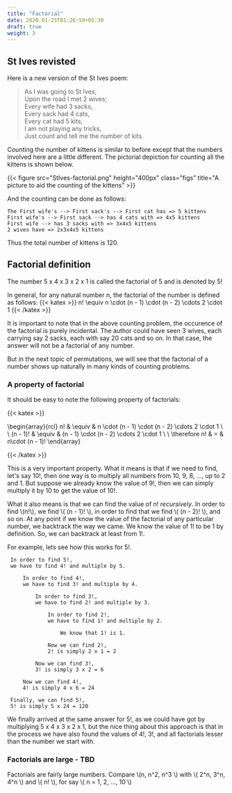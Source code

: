 ```yaml
---
title: "Factorial"
date: 2020-01-25T01:26:59+05:30
draft: true
weight: 3
---
```


## St Ives revisted

Here is a new version of the St Ives poem:

> As I was going to St Ives,   
> Upon the road I met 2 wives;   
> Every wife had 3 sacks,   
> Every sack had 4 cats,   
> Every cat had 5 kits,    
> I am not playing any tricks,    
> Just count and tell me the number of kits.  

Counting the number of kittens is similar to before except that the numbers involved here are a little different. The pictorial depiction for counting all the kittens is shown below.

{{< figure src="StIves-factorial.png" height="400px" class="figs" title="A picture to aid the counting of the kittens" >}}

And the counting can be done as follows:

    The First wife's --> First sack's --> First cat has => 5 kittens
    First wife's --> First sack --> has 4 cats with => 4x5 kittens
    First wife --> has 3 sacks with => 3x4x5 kittens
    2 wives have => 2x3x4x5 kittens

Thus the total number of kittens is 120.

## Factorial definition

The number 5 x 4 x 3 x 2 x 1 is called the factorial of 5 and is denoted by 5!

In general, for any natural number n, the factorial of the number is defined as follows:
{{< katex >}}
n! \equiv n \cdot (n - 1) \cdot (n - 2) \cdots 2 \cdot 1
{{< /katex >}}

It is important to note that in the above counting problem, the occurence of the factorial is purely incidental. The author could have seen 3 wives, each carrying say 2 sacks, each with say 20 cats and so on. In that case, the answer will not be a factorial of any number.

But in the next topic of permutations, we will see that the factorial of a number shows up naturally in many kinds of counting problems.

### A property of factorial

It should be easy to note the following property of factorials:

{{< katex >}}

\begin{array}{rcl}
n! & \equiv & n \cdot (n - 1) \cdot (n - 2) \cdots 2 \cdot 1 \\ \\
(n - 1)! & \equiv & (n - 1) \cdot (n - 2) \cdots 2 \cdot 1 \\ \\
\therefore n! & = & n\cdot (n - 1)!
\end{array}

{{< /katex >}}

This is a very important property. What it means is that if we need to find, let's say 10!, then one way is to multiply all numbers from 10, 9, 8, ..., up to 2 and 1. But suppose we already know the value of 9!, then we can simply multiply it by 10 to get the value of 10!.

What it also means is that we can find the value of n! *recursively*. In order to find \\(n!\\), we find \\( (n - 1)! \\), in order to find that we find \\( (n - 2)! \\), and so on. At any point if we know the value of the factorial of any particular number, we backtrack the way we came. We know the value of 1! to be 1 by definition. So, we can backtrack at least from 1!.

For example, lets see how this works for 5!.

     In order to find 5!,  
     we have to find 4! and multiple by 5.  
    
         In order to find 4!,  
         we have to find 3! and multiple by 4.
        
             In order to find 3!,  
             we have to find 2! and multiple by 3.
            
                 In order to find 2!,  
                 we have to find 1! and multiple by 2.
                
                     We know that 1! is 1.
                
                 Now we can find 2!,  
                 2! is simply 2 x 1 = 2
            
             Now we can find 3!,  
             3! is simply 3 x 2 = 6
        
         Now we can find 4!,  
         4! is simply 4 x 6 = 24
    
     Finally, we can find 5!,  
     5! is simply 5 x 24 = 120

We finally arrived at the same answer for 5!, as we could have got by multiplying 5 x 4 x 3 x 2 x 1, but the nice thing about this approach is that in the process we have also found the values of 4!, 3!, and all factorials lesser than the number we start with.

### Factorials are large - TBD

Factorials are fairly large numbers. Compare \\(n, n^2, n^3 \\) with \\( 2^n, 3^n, 4^n \\) and \\( n! \\), for say \\( n = 1, 2, ..., 10 \\)
